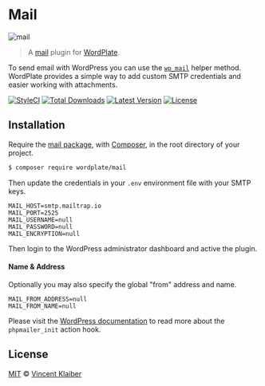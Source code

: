 # Mail

![mail](https://user-images.githubusercontent.com/499192/37464248-1282c40a-2858-11e8-801c-571c1dedf310.png)

> A [mail](https://codex.wordpress.org/Plugin_API/Action_Reference/phpmailer_init) plugin for [WordPlate](https://wordplate.github.io/docs/mail).

To send email with WordPress you can use the [`wp_mail`](https://developer.wordpress.org/reference/functions/wp_mail) helper method. WordPlate provides a simple way to add custom SMTP credentials and easier working with attachments.

[![StyleCI](https://styleci.io/repos/57282597/shield?style=flat)](https://styleci.io/repos/57282597)
[![Total Downloads](https://img.shields.io/packagist/dt/wordplate/mail.svg?style=flat)](https://packagist.org/packages/wordplate/mail)
[![Latest Version](https://img.shields.io/github/release/wordplate/mail.svg?style=flat)](https://github.com/wordplate/mail/releases)
[![License](https://img.shields.io/packagist/l/wordplate/mail.svg?style=flat)](https://packagist.org/packages/wordplate/mail)

## Installation

Require the [mail package](https://github.com/wordplate/mail#readme), with [Composer](https://getcomposer.org), in the root directory of your project.

```sh
$ composer require wordplate/mail
```

Then update the credentials in your `.env` environment file with your SMTP keys.

```
MAIL_HOST=smtp.mailtrap.io
MAIL_PORT=2525
MAIL_USERNAME=null
MAIL_PASSWORD=null
MAIL_ENCRYPTION=null
```

Then login to the WordPress administrator dashboard and active the plugin.

#### Name & Address

Optionally you may also specify the global "from" address and name.

```
MAIL_FROM_ADDRESS=null
MAIL_FROM_NAME=null
```

Please visit the [WordPress documentation](https://developer.wordpress.org/reference/hooks/phpmailer_init) to read more about the `phpmailer_init` action hook.

## License

[MIT](LICENSE) © [Vincent Klaiber](https://vinkla.com)
